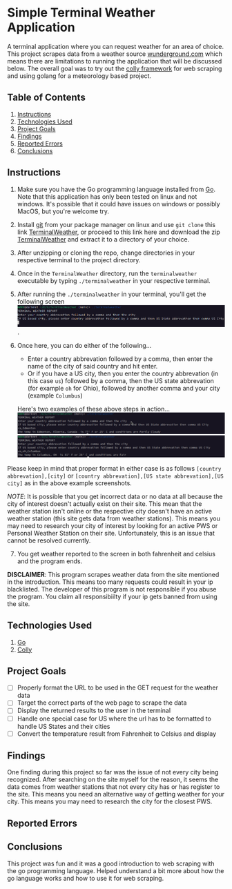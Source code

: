 # Simple Terminal Weather Application
A terminal application where you can request weather for an area of choice. This project scrapes data from a weather source [wunderground.com](https://www.wunderground.com) which means there are limitations to running the application that will be discussed below. The overall goal was to try out the [colly framework](https://go-colly.org/) for web scraping and using golang for a meteorology based project. 

## Table of Contents
1. [Instructions](#instructions)
2. [Technologies Used](#technologies-used)
3. [Project Goals](#project-goals)
4. [Findings](#findings)
5. [Reported Errors](#reported-errors)
5. [Conclusions](#conclusions)

## Instructions 
1. Make sure you have the Go programming language installed from [Go](https://go.dev). Note that this application has only been tested on linux and not windows. It's possible that it could have issues on windows or possibly MacOS, but you're welcome try.
2. Install [git](https://git-scm.com) from your package manager on linux and use `git clone` this link [TerminalWeather](https://github.com/MD-2016/TerminalWeather.git), or proceed to this link here and download the zip [TerminalWeather](https://github.com/MD-2016/TerminalWeather) and extract it to a directory of your choice.
3. After unzipping or cloning the repo, change directories in your respective terminal to the project directory. 
4. Once in the `TerminalWeather` directory, run the `terminalweather` executable by typing `./terminalweather` in your respective terminal.
5. After running the `./terminalweather` in your terminal, you'll get the following screen ![Screenshot of terminal](./Screenshot%20at%202023-07-19%2019-33-31.png). 
6. Once here, you can do either of the following...
    - Enter a country abbrevation followed by a comma, then enter the name of the city of said country and hit enter.
    - Or if you have a US city, then you enter the country abbrevation (in this case `us`) followed by a comma, then the US state abbrevation (for example `oh` for Ohio), followed by another comma and your city (example `Columbus`)

    Here's two examples of these above steps in action...
    ![Screenshot of country abbrevation followed by city](./Terminal%20Weather%20Screenshot%202.png)
    ![Screenshot of country abbrevation followed by US state and US city](./Terminal%20Weather%20Screenshot%203.png)

Please keep in mind that proper format in either case is as follows `[country abbrevation],[city]` or `[country abbrevation],[US state abbrevation],[US city]` as in the above example screenshots.

*NOTE*: It is possible that you get incorrect data or no data at all because the city of interest doesn't actually exist on their site. This mean that the weather station isn't online or the respective city doesn't have an active weather station (this site gets data from weather stations). This means you may need to research your city of interest by looking for an active PWS or Personal Weather Station on their site. Unfortunately, this is an issue that cannot be resolved currently.   

7. You get weather reported to the screen in both fahrenheit and celsius and the program ends.

**DISCLAIMER**: This program scrapes weather data from the site mentioned in the introduction. This means too many requests could result in your ip blacklisted. The developer of this program is not responsible if you abuse the program. You claim all responsibiilty if your ip gets banned from using the site. 




## Technologies Used
1. [Go](https://go.dev)
2. [Colly](https://go-coloy.org)

## Project Goals
- [ ] Properly format the URL to be used in the GET request for the weather data
- [ ] Target the correct parts of the web page to scrape the data
- [ ] Display the returned results to the user in the terminal
- [ ] Handle one special case for US where the url has to be formatted to handle US States and their cities
- [ ] Convert the temperature result from Fahrenheit to Celsius and display

## Findings
One finding during this project so far was the issue of not every city being recognized. After searching on the site myself for the reason, it seems the data comes from weather stations that not every city has or has register to the site. This means you need an alternative way of getting weather for your city. This means you may need to research the city for the closest PWS.
## Reported Errors
## Conclusions
This project was fun and it was a good introduction to web scraping with the go programming language. Helped understand a bit more about how the go language works and how to use it for web scraping. 
